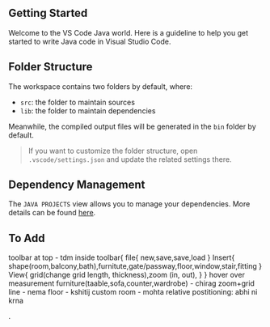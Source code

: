 ## Getting Started

Welcome to the VS Code Java world. Here is a guideline to help you get started to write Java code in Visual Studio Code.

## Folder Structure

The workspace contains two folders by default, where:

- `src`: the folder to maintain sources
- `lib`: the folder to maintain dependencies

Meanwhile, the compiled output files will be generated in the `bin` folder by default.

> If you want to customize the folder structure, open `.vscode/settings.json` and update the related settings there.

## Dependency Management

The `JAVA PROJECTS` view allows you to manage your dependencies. More details can be found [here](https://github.com/microsoft/vscode-java-dependency#manage-dependencies).

## To Add
toolbar at top - tdm
inside toolbar{
    file{
        new,save,save,load
    }
    Insert{
        shape(room,balcony,bath),furnitute,gate/passway,floor,window,stair,fitting
    }
    View{
        grid(change grid length, thickness),zoom (in, out),
    }
}
hover over measurement
furniture(taable,sofa,counter,wardrobe) - chirag
zoom+grid line - nema
floor - kshitij
custom room - mohta
relative postitioning: abhi ni krna

.